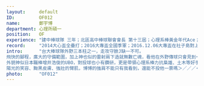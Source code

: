 ```yaml
---
layout:     default
ID:         OF012
name:       鄭宇博
department: 心理所碩一
position:   OF
experience: "建中棒球隊 三年；北區高中棒球聯會會長 第十三屆；心理系棒黃金年代Ace；台大棒球隊 四+N年"
record:     "2014大心盃全壘打；2016大專盃全國季軍；2016.12.06大專盃在社子島對上亞東技術學院，一局上擊出出牆的滿貫全壘打，讓台大在首局就拉開比數，奠定勝局"
intro:      "台大棒球隊外野三本柱之一，走攻守臉J缺一不可。
飛快的腳程，廣大的守備範圍，加上神也似的雷射肩下造就無數亡魂，看他在外野傳球只會見到一束光「啪！」
外貌神似日本職棒增井浩俊的UBO，對投球也小有鑽研，更是帶領心理系棒力抗梟雄、土木等好手的心理王牌。
陽光的笑容、黝黑皮膚、強壯的臂肌，博博的強肩不能只有我看到，還能不投他一票嗎＞／／／＜"
photo:      "OF012"
---
```

